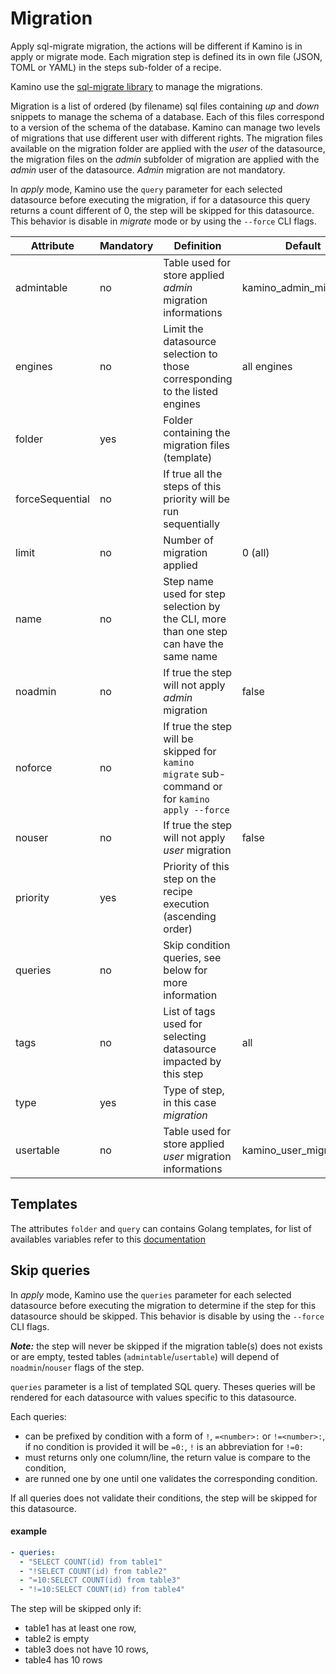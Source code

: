 # Migration

Apply sql-migrate migration, the actions will be different if Kamino is in apply or migrate mode. Each migration step is defined its in own file (JSON, TOML or YAML) in the steps sub-folder of a recipe. 

Kamino use the [sql-migrate library](https://github.com/rubenv/sql-migrate) to manage the migrations.

Migration is a list of ordered (by filename) sql files containing _up_ and _down_ snippets to manage the schema of a database. Each of this files correspond to a version of the schema of the database. Kamino can manage two levels of migrations that use different user with different rights. The migration files available on the migration folder are applied with the _user_ of the datasource, the migration files on the _admin_ subfolder of migration are applied with the _admin_ user of the datasource. _Admin_ migration are not mandatory.

In _apply_ mode, Kamino use the `query` parameter for each selected datasource before executing the migration, if for a datasource this query returns a count different of 0, the step will be skipped for this datasource. This behavior is disable in _migrate_ mode or by using the `--force` CLI flags.

Attribute     | Mandatory | Definition | Default
--------------|----------------|------------|-----
admintable    | no  | Table used for store applied _admin_ migration informations | kamino_admin_migrations
engines       | no  | Limit the datasource selection to those corresponding to the listed engines | all engines
folder        | yes | Folder containing the migration files (template)
forceSequential| no | If true all the steps of this priority will be run sequentially
limit         | no  | Number of migration applied | 0 (all)
name          | no  | Step name used for step selection by the CLI, more than one step can have the same name
noadmin       | no  | If true the step will not apply _admin_ migration | false 
noforce       | no  | If true the step will be skipped for `kamino migrate` sub-command or for `kamino apply --force` 
nouser        | no  | If true the step will not apply _user_ migration | false 
priority      | yes | Priority of this step on the recipe execution (ascending order)
queries       | no  | Skip condition queries, see below for more information
tags          | no  | List of tags used for selecting datasource impacted by this step | all
type          | yes | Type of step, in this case _migration_
usertable     | no  | Table used for store applied _user_ migration informations | kamino_user_migrations

## Templates 
The attributes `folder` and `query` can contains Golang templates, for list of availables variables refer to this [documentation](/doc/template.md)

## Skip queries
In _apply_ mode, Kamino use the `queries` parameter for each selected datasource before executing the migration to determine if the step for this datasource should be skipped. This behavior is disable by using the `--force` CLI flags.

***Note:*** the step will never be skipped if the migration table(s) does not exists or are empty, tested tables (`admintable`/`usertable`) will depend of `noadmin`/`nouser` flags of the step.

`queries` parameter is a list of templated SQL query. Theses queries will be rendered for each datasource with values specific to this datasource.

Each queries: 
  * can be prefixed by condition with a form of `!`, `=<number>:` or `!=<number>:`, if no condition is provided it will be `=0:`, `!` is an abbreviation for `!=0:`
  * must returns only one column/line, the return value is compare to the condition,
  * are runned one by one until one validates the corresponding condition.
  
If all queries does not validate their conditions, the step will be skipped for this datasource.

#### example 
```yaml
- queries:
  - "SELECT COUNT(id) from table1"
  - "!SELECT COUNT(id) from table2"
  - "=10:SELECT COUNT(id) from table3"
  - "!=10:SELECT COUNT(id) from table4"
```

The step will be skipped only if: 
  * table1 has at least one row,
  * table2 is empty
  * table3 does not have 10 rows,
  * table4 has 10 rows